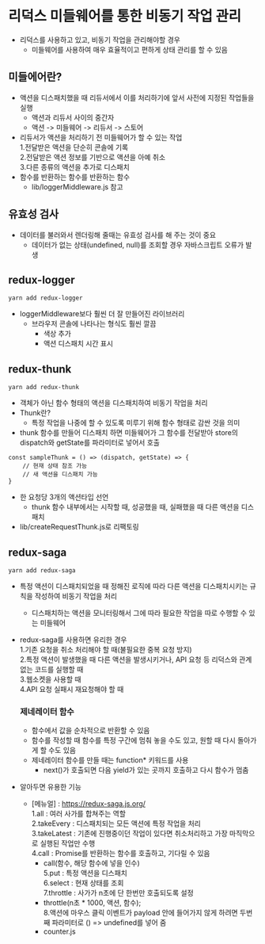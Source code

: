 # 리덕스 미들웨어를 통한 비동기 작업 관리
* 리덕스를 사용하고 있고, 비동기 작업을 관리해야할 경우
    - 미들웨어를 사용하여 매우 효율적이고 편하게 상태 관리를 할 수 있음

## 미들에어란?
* 액션을 디스패치했을 때 리듀서에서 이를 처리하기에 앞서 사전에 지정된 작업들을 실행
    - 액션과 리듀서 사이의 중간자
    - 액션 -> 미들웨어 -> 리듀서 -> 스토어
* 리듀서가 액션을 처리하기 전 미들웨어가 할 수 있는 작업     
    1.전달받은 액션을 단순히 콘솔에 기록     
    2.전달받은 액션 정보를 기반으로 액션을 아예 취소     
    3.다른 종류의 액션을 추가로 디스패치     
* 함수를 반환하는 함수를 반환하는 함수
    - lib/loggerMiddleware.js 참고

## 유효성 검사
* 데이터를 불러와서 렌더링해 줄때는 유효성 검사를 해 주는 것이 중요
    - 데이터가 없는 상태(undefined, null)를 조회할 경우 자바스크립트 오류가 발생

## redux-logger
```
yarn add redux-logger
```
* loggerMiddleware보다 훨씬 더 잘 만들어진 라이브러리
    - 브라우저 콘솔에 나타나는 형식도 훨씬 깔끔
        + 색상 추가
        + 액션 디스패치 시간 표시

## redux-thunk
```
yarn add redux-thunk
```
* 객체가 아닌 함수 형태의 액션을 디스패치하여 비동기 작업을 처리
* Thunk란?
    - 특정 작업을 나중에 할 수 있도록 미루기 위해 함수 형태로 감싼 것을 의미
* thunk 함수를 만들어 디스패치 하면 미들웨어가 그 함수를 전달받아 store의 dispatch와 getState를 파라미터로 넣어서 호출
```
const sampleThunk = () => (dispatch, getState) => {
    // 현재 상태 참조 가능
    // 새 액션을 디스패치 가능
}
```
* 한 요청당 3개의 액션타입 선언
    - thunk 함수 내부에서는 시작할 때, 성공했을 때, 실패했을 때 다른 액션을 디스패치
* lib/createRequestThunk.js로 리팩토링

## redux-saga
```
yarn add redux-saga
```
* 특정 액션이 디스패치되었을 때 정해진 로직에 따라 다른 액션을 디스패치시키는 규칙을 작성하여 비동기 작업을 처리
    - 디스패치하는 액션을 모니터링해서 그에 따라 필요한 작업을 따로 수행할 수 있는 미들웨어
* redux-saga를 사용하면 유리한 경우     
    1.기존 요청을 취소 처리해야 할 때(불필요한 중복 요청 방지)     
    2.특정 액션이 발생했을 때 다른 액션을 발생시키거나, API 요청 등 리덕스와 관계없는 코드를 실행할 때     
    3.웹소켓을 사용할 때     
    4.API 요청 실패시 재요청해야 할 때     

    ### 제네레이터 함수
    * 함수에서 값을 순차적으로 반환할 수 있음
    * 함수를 작성할 때 함수를 특정 구간에 멈춰 놓을 수도 있고, 원할 때 다시 돌아가게 할 수도 있음
    * 제네레이터 함수를 만들 때는 function* 키워드를 사용
        - next()가 호출되면 다음 yield가 있는 곳까지 호출하고 다시 함수가 멈춤
* 알아두면 유용한 기능
    - [메뉴얼] : https://redux-saga.js.org/     
    1.all : 여러 사가를 합쳐주는 역할     
    2.takeEvery : 디스패치되는 모든 액션에 특정 작업을 처리     
    3.takeLatest : 기존에 진행중이던 작업이 있다면 취소처리하고 가장 마직막으로 실행된 작업만 수행     
    4.call : Promise를 반환하는 함수를 호출하고, 기다릴 수 있음     
        - call(함수, 해당 함수에 넣을 인수)     
    5.put : 특정 액션을 디스패치     
    6.select : 현재 상태를 조회     
    7.throttle : 사가가 n초에 단 한번만 호출되도록 설정     
        - throttle(n초 * 1000, 액션, 함수);     
    8.액션에 마우스 클릭 이벤트가 payload 안에 들어가지 않게 하려면 두번째 파라미터로 () => undefined를 넣어 줌     
        - counter.js